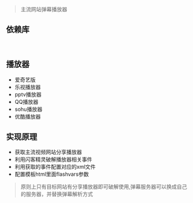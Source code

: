 > 主流网站弹幕播放器




## 依赖库
<br>
<https://github.com/samao/components.git>

## 播放器
 * 爱奇艺版
 * 乐视播放器
 * pptv播放器
 * QQ播放器
 * sohu播放器
 * 优酷播放器
 
## 实现原理
* 获取主流视频网站分享播放器
* 利用闪客精灵破解播放器相关事件
* 利用获取的事件配置对应的xml文件
* 配置模板html里面flashvars参数


> 原则上只有目标网站有分享播放器即可破解使用,弹幕服务器可以换成自己的服务器，并替换弹幕解析方式